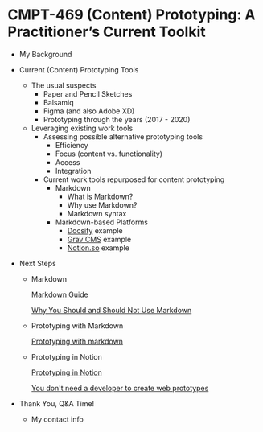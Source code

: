 # CMPT-469 (Content) Prototyping: A Practitioner’s Current Toolkit

- My Background
- Current (Content) Prototyping Tools
    - The usual suspects
        - Paper and Pencil Sketches
        - Balsamiq
        - Figma (and also Adobe XD)
        - Prototyping through the years (2017 - 2020)
    - Leveraging existing work tools
        - Assessing possible alternative prototyping tools
            - Efficiency
            - Focus (content vs. functionality)
            - Access
            - Integration
        - Current work tools repurposed for content prototyping
            - Markdown
                - What is Markdown?
                - Why use Markdown?
                - Markdown syntax
            - Markdown-based Platforms
                - [Docsify](http://docsify.js.org) example
                - [Grav CMS](http://getgrav.org) example
                - [Notion.so](http://notion.so) example
- Next Steps
    - Markdown

        [Markdown Guide](https://www.markdownguide.org/)

        [Why You Should and Should Not Use Markdown](https://stymied.medium.com/why-you-should-and-should-not-use-markdown-1b9d70987792)

    - Prototyping with Markdown

        [Prototyping with markdown](https://adamehirsch.github.io/afg/blog/prototyping/)

    - Prototyping in Notion

        [Prototyping in Notion](https://www.listennotes.com/podcasts/beyond-aesthetics/prototyping-in-notion-j7ltYz9kNWJ/)

        [You don't need a developer to create web prototypes](https://blog.prototypr.io/you-dont-need-a-developer-to-create-web-prototypes-7b76720bb4c6)

- Thank You, Q&A Time!
    - My contact info
